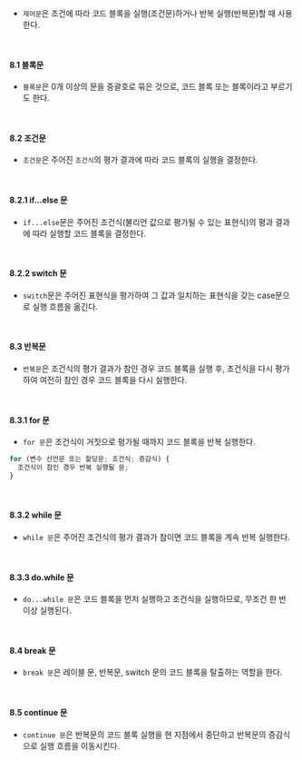 - `제어문`은 조건에 따라 코드 블록을 실행(조건문)하거나 반복 실행(반복문)할 때 사용한다.

<br />

#### 8.1 블록문
- `블록문`은 0개 이상의 문을 중괄호로 묶은 것으로, 코드 블록 또는 블록이라고 부르기도 한다.

<br />

#### 8.2 조건문
- `조건문`은 주어진 `조건식`의 평가 결과에 따라 코드 블록의 실행을 결정한다.

<br />

#### 8.2.1 if...else 문
- `if...else`문은 주어진 조건식(불리언 값으로 평가될 수 있는 표현식)의 평과 결과에 따라 실행할 코드 블록을 결정한다.

<br />

#### 8.2.2 switch 문
- `switch`문은 주어진 표현식을 평가하여 그 값과 일치하는 표현식을 갖는 case문으로 실행 흐름을 옮긴다.

<br />

#### 8.3 반복문
- `반복문`은 조건식의 평가 결과가 참인 경우 코드 블록을 실행 후, 조건식을 다시 평가하여 여전히 참인 경우 코드 블록을 다시 실행한다.

<br />

#### 8.3.1 for 문
- `for 문`은 조건식이 거짓으로 평가될 때까지 코드 블록을 반복 실행한다.

```js
for (변수 선언문 또는 할당문; 조건식; 증감식) {
  조건식이 참인 경우 반복 실행될 문;
}
```

<br />

#### 8.3.2 while 문
- `while 문`은 주어진 조건식의 평가 결과가 참이면 코드 블록을 계속 반복 실행한다.

<br />

#### 8.3.3 do.while 문
- `do...while 문`은 코드 블록을 먼저 실행하고 조건식을 실행하므로, 무조건 한 번 이상 실행된다.

<br />

#### 8.4 break 문
- `break 문`은 레이블 문, 반복문, switch 문의 코드 블록을 탈출하는 역할을 한다.

<br />

#### 8.5 continue 문
- `continue 문`은 반복문의 코드 블록 실행을 현 지점에서 중단하고 반복문의 증감식으로 실행 흐름을 이동시킨다.
